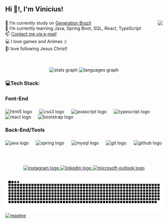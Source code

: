 <h2 align="left">Hi 👋!, I'm Vinicius!</h2>

###

<img align="right" height="150" src="https://media1.giphy.com/media/VZVq0YRdNS1IpBaKSG/giphy.gif?cid=ecf05e477w6gkvd4o1yff9oo3w6j48pbb0ww6daywmnud7we&ep=v1_gifs_search&rid=giphy.gif&ct=g"  />

###

<p align="left">🔭 I’m currently study on <a href="https://brazil.generation.org"> Generation Brazil</a><br>🌱 I’m currently learning Java, Spring Boot, SQL, React, TypeScript<br>📫 <a href=mailto:moonkraft_dev@outlook.com>Contact me via e-mail</a><br>💻 I love games and Animes :)<br>💜I love following Jesus Christ!</p>

###

<br clear="both">

<div align="center">
  <img src="https://github-readme-stats.vercel.app/api?username=mcs-vinicius&hide_title=false&hide_rank=false&show_icons=true&include_all_commits=true&count_private=true&disable_animations=false&theme=dracula&locale=en&hide_border=false" height="148" alt="stats graph"  />
  <img src="https://github-readme-stats.vercel.app/api/top-langs?username=mcs-vinicius&locale=en&hide_title=false&layout=compact&card_width=320&langs_count=5&theme=dracula&hide_border=false" height="150" alt="languages graph"  />
</div>

###

<h3 align="left">💻Tech Stack:</h3>

###

<h3 align="left">Font-End</h3>

###

<div align="left">
  <img src="https://cdn.jsdelivr.net/gh/devicons/devicon/icons/html5/html5-original.svg" height="30" alt="html5 logo"  />
  <img width="15" />
  <img src="https://cdn.jsdelivr.net/gh/devicons/devicon/icons/css3/css3-original.svg" height="30" alt="css3 logo"  />
  <img width="15" />
  <img src="https://cdn.jsdelivr.net/gh/devicons/devicon/icons/javascript/javascript-original.svg" height="30" alt="javascript logo"  />
  <img width="15" />
  <img src="https://cdn.jsdelivr.net/gh/devicons/devicon/icons/typescript/typescript-original.svg" height="30" alt="typescript logo"  />
  <img width="15" />
  <img src="https://cdn.jsdelivr.net/gh/devicons/devicon/icons/react/react-original.svg" height="30" alt="react logo"  />
  <img width="15" />
  <img src="https://cdn.jsdelivr.net/gh/devicons/devicon/icons/bootstrap/bootstrap-original.svg" height="30" alt="bootstrap logo"  />
</div>

###

<h3 align="left">Back-End/Tools</h3>

###

<div align="left">
  <img src="https://cdn.jsdelivr.net/gh/devicons/devicon/icons/java/java-original.svg" height="40" alt="java logo"  />
  <img width="15" />
  <img src="https://cdn.jsdelivr.net/gh/devicons/devicon/icons/spring/spring-original.svg" height="40" alt="spring logo"  />
  <img width="15" />
  <img src="https://cdn.jsdelivr.net/gh/devicons/devicon/icons/mysql/mysql-original.svg" height="40" alt="mysql logo"  />
  <img width="15" />
  <img src="https://cdn.jsdelivr.net/gh/devicons/devicon/icons/git/git-original.svg" height="40" alt="git logo"  />
  <img width="15" />
  <img src="https://cdn.jsdelivr.net/gh/devicons/devicon/icons/github/github-original.svg" height="40" alt="github logo"  />
</div>

###

<br clear="both">





###

<div align="center">
  <a href="https://www.instagram.com/moonkraft/" target="_blank">
    <img src="https://img.shields.io/static/v1?message=Instagram&logo=instagram&label=&color=E4405F&logoColor=white&labelColor=&style=for-the-badge" height="35" alt="instagram logo"  />
  </a>
  <a href="https://www.linkedin.com/in/vinicius-monteiro-4b117a145/" target="_blank">
    <img src="https://img.shields.io/static/v1?message=LinkedIn&logo=linkedin&label=&color=0077B5&logoColor=white&labelColor=&style=for-the-badge" height="35" alt="linkedin logo"  />
  </a>
  <a href="mailto:moonkraft_dev@outlook.com" target="_blank">
    <img src="https://img.shields.io/static/v1?message=Outlook&logo=microsoft-outlook&label=&color=0078D4&logoColor=white&labelColor=&style=for-the-badge" height="35" alt="microsoft-outlook logo"  />
  </a>
</div>

###


![Snake animation](https://github.com/mcs-vinicius/mcs-vinicius/blob/output/github-contribution-grid-snake.svg)
[![readme](https://github-readme-stats.vercel.app/api/pin/?mcs-vinicius=mcs-vinicius&repo=mcs-vinicius&theme=react)](https://github.com/mcs-vinicius/mcs-vinicius)
